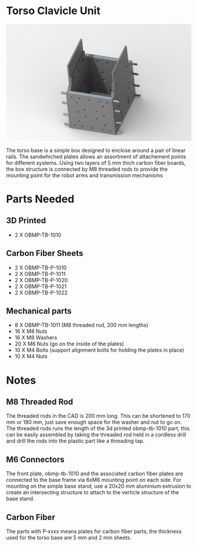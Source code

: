 # Torso Clavicle Unit

<img src="https://raw.githubusercontent.com/newdexterity/Open-Biomanual-Manipulation-System/master/images/readme/obmp-tb-1000.jpg" width="800">

The torso base is a simple box designed to enclose around a pair of linear rails. The sandwhiched plates allows an assortment of attachement points for different systems.
Using two layers of 5 mm thich carbon fiber boards, the box structure is connected by M8 threaded rods to provide the mounting point for the robot arms and transmission mechanisms

# Parts Needed
## 3D Printed

* 2 X OBMP-TB-1010

## Carbon Fiber Sheets

* 2 X OBMP-TB-P-1010
* 2 X OBMP-TB-P-1011
* 2 X OBMP-TB-P-1020
* 2 X OBMP-TB-P-1021
* 2 X OBMP-TB-P-1022

## Mechanical parts

* 8 X OBMP-TB-1011 (M8 threaded rod, 200 mm lengths)
* 16 X M8 Nuts
* 16 X M8 Washers
* 20 X M6 Nuts (go on the inside of the plates)
* 10 X M4 Bolts (support alignment bolts for holding the plates in place)
* 10 X M4 Nuts

# Notes
## M8 Threaded Rod

The threaded rods in the CAD is 200 mm long. This can be shortened to 170 mm or 180 mm, just save enough space for the washer and nut to go on.
The threaded rods runs the length of the 3d printed obmp-tb-1010 part, this can be easily assembled by taking the threaded rod held in a cordless drill and drill the rods into the plastic part like a threading tap.

## M6 Connectors

The front plate, obmp-tb-1010 and the associated carbon fiber plates are connected to the base frame via 6xM6 mounting point on each side. 
For mounting on the simple base stand, use a 20x20 mm aluminium extrusion to create an intersecting structure to attach to the verticle structure of the base stand.

## Carbon Fiber

The parts with P-xxxx means plates for carbon fiber parts, the thickness used for the torso base are 5 mm and 2 mm sheets.
